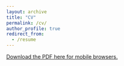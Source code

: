 ```yaml
---
layout: archive
title: "CV"
permalink: /cv/
author_profile: true
redirect_from:
  - /resume
---
```


[Download the PDF here for mobile browsers.](https://smweis.github.io/files/Weisberg_Living_CV.pdf)

<object src="https://smweis.github.io/files/Weisberg_Living_CV.pdf" type="application/pdf" height=100%/>
